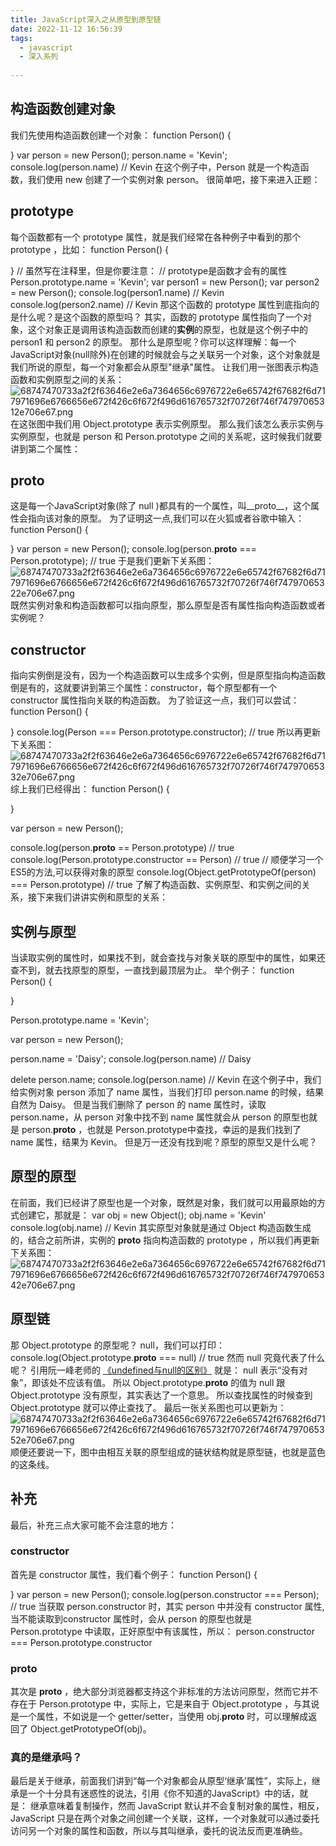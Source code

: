 ```yaml
---
title: JavaScript深入之从原型到原型链
date: 2022-11-12 16:56:39
tags:
  - javascript 
  - 深入系列 
 
---
```



## 构造函数创建对象 
我们先使用构造函数创建一个对象：
function Person() {

}
var person = new Person();
person.name = 'Kevin';
console.log(person.name) // Kevin
在这个例子中，Person 就是一个构造函数，我们使用 new 创建了一个实例对象 person。
很简单吧，接下来进入正题：
## prototype
每个函数都有一个 prototype 属性，就是我们经常在各种例子中看到的那个 prototype ，比如：
function Person() {

}
// 虽然写在注释里，但是你要注意：
// prototype是函数才会有的属性
Person.prototype.name = 'Kevin';
var person1 = new Person();
var person2 = new Person();
console.log(person1.name) // Kevin
console.log(person2.name) // Kevin
那这个函数的 prototype 属性到底指向的是什么呢？是这个函数的原型吗？
其实，函数的 prototype 属性指向了一个对象，这个对象正是调用该构造函数而创建的**实例**的原型，也就是这个例子中的 person1 和 person2 的原型。
那什么是原型呢？你可以这样理解：每一个JavaScript对象(null除外)在创建的时候就会与之关联另一个对象，这个对象就是我们所说的原型，每一个对象都会从原型"继承"属性。
让我们用一张图表示构造函数和实例原型之间的关系：
![68747470733a2f2f63646e2e6a7364656c6976722e6e65742f67682f6d717971696e6766656e672f426c6f672f496d616765732f70726f746f74797065312e706e67.png](/notes/note_images/8D3CDE99-D944-4522-94B6-9F41CF3C86DF-82532-00013AD857274424/401e1f58a1f635a3f8a8b5882b045ccf.png)
在这张图中我们用 Object.prototype 表示实例原型。
那么我们该怎么表示实例与实例原型，也就是 person 和 Person.prototype 之间的关系呢，这时候我们就要讲到第二个属性：
## __proto__
这是每一个JavaScript对象(除了 null )都具有的一个属性，叫__proto__，这个属性会指向该对象的原型。
为了证明这一点,我们可以在火狐或者谷歌中输入：
function Person() {

}
var person = new Person();
console.log(person.__proto__ === Person.prototype); // true
于是我们更新下关系图：
![68747470733a2f2f63646e2e6a7364656c6976722e6e65742f67682f6d717971696e6766656e672f426c6f672f496d616765732f70726f746f74797065322e706e67.png](/notes/note_images/C7B089B7-D088-4529-B972-00AD6FDF5DD5-82532-00013AD856F1A5AA/c43fdf7c2260083437e70cd57df180f8.png)
既然实例对象和构造函数都可以指向原型，那么原型是否有属性指向构造函数或者实例呢？
## constructor
指向实例倒是没有，因为一个构造函数可以生成多个实例，但是原型指向构造函数倒是有的，这就要讲到第三个属性：constructor，每个原型都有一个 constructor 属性指向关联的构造函数。
为了验证这一点，我们可以尝试：
function Person() {

}
console.log(Person === Person.prototype.constructor); // true
所以再更新下关系图：
![68747470733a2f2f63646e2e6a7364656c6976722e6e65742f67682f6d717971696e6766656e672f426c6f672f496d616765732f70726f746f74797065332e706e67.png](/notes/note_images/E0F6BA68-F6AC-4EE9-987B-EBE05916AF88-82532-00013AD856B9EDA2/9a187328d90a4667f0c3dafb9cbba8f3.png)
综上我们已经得出：
function Person() {

}

var person = new Person();

console.log(person.__proto__ == Person.prototype) // true
console.log(Person.prototype.constructor == Person) // true
// 顺便学习一个ES5的方法,可以获得对象的原型
console.log(Object.getPrototypeOf(person) === Person.prototype) // true
了解了构造函数、实例原型、和实例之间的关系，接下来我们讲讲实例和原型的关系：
## 实例与原型
当读取实例的属性时，如果找不到，就会查找与对象关联的原型中的属性，如果还查不到，就去找原型的原型，一直找到最顶层为止。
举个例子：
function Person() {

}

Person.prototype.name = 'Kevin';

var person = new Person();

person.name = 'Daisy';
console.log(person.name) // Daisy

delete person.name;
console.log(person.name) // Kevin
在这个例子中，我们给实例对象 person 添加了 name 属性，当我们打印 person.name 的时候，结果自然为 Daisy。
但是当我们删除了 person 的 name 属性时，读取 person.name，从 person 对象中找不到 name 属性就会从 person 的原型也就是 person.__proto__ ，也就是 Person.prototype中查找，幸运的是我们找到了 name 属性，结果为 Kevin。
但是万一还没有找到呢？原型的原型又是什么呢？
## 原型的原型
在前面，我们已经讲了原型也是一个对象，既然是对象，我们就可以用最原始的方式创建它，那就是：
var obj = new Object();
obj.name = 'Kevin'
console.log(obj.name) // Kevin
其实原型对象就是通过 Object 构造函数生成的，结合之前所讲，实例的 __proto__ 指向构造函数的 prototype ，所以我们再更新下关系图：
![68747470733a2f2f63646e2e6a7364656c6976722e6e65742f67682f6d717971696e6766656e672f426c6f672f496d616765732f70726f746f74797065342e706e67.png](/notes/note_images/24622FA2-08E4-44AD-AC4A-FAA5D8FECD07-82532-00013AD856672F6B/f98705b4a9d1df901d0d1c3db1d172ed.png)
## 原型链
那 Object.prototype 的原型呢？
null，我们可以打印：
console.log(Object.prototype.__proto__ === null) // true
然而 null 究竟代表了什么呢？
引用阮一峰老师的  [《undefined与null的区别》](http://www.ruanyifeng.com/blog/2014/03/undefined-vs-null.html)  就是：
null 表示“没有对象”，即该处不应该有值。
所以 Object.prototype.__proto__ 的值为 null 跟 Object.prototype 没有原型，其实表达了一个意思。
所以查找属性的时候查到 Object.prototype 就可以停止查找了。
最后一张关系图也可以更新为：
![68747470733a2f2f63646e2e6a7364656c6976722e6e65742f67682f6d717971696e6766656e672f426c6f672f496d616765732f70726f746f74797065352e706e67.png](/notes/note_images/CAF82B30-626B-464E-BD57-390E2BD061ED-82532-00013AD85625EA9D/63a8316c1c9b93392a5efc7377f97170.png)
顺便还要说一下，图中由相互关联的原型组成的链状结构就是原型链，也就是蓝色的这条线。
## 补充
最后，补充三点大家可能不会注意的地方：
### constructor
首先是 constructor 属性，我们看个例子：
function Person() {

}
var person = new Person();
console.log(person.constructor === Person); // true
当获取 person.constructor 时，其实 person 中并没有 constructor 属性,当不能读取到constructor 属性时，会从 person 的原型也就是 Person.prototype 中读取，正好原型中有该属性，所以：
person.constructor === Person.prototype.constructor
### __proto__
其次是 __proto__ ，绝大部分浏览器都支持这个非标准的方法访问原型，然而它并不存在于 Person.prototype 中，实际上，它是来自于 Object.prototype ，与其说是一个属性，不如说是一个 getter/setter，当使用 obj.__proto__ 时，可以理解成返回了 Object.getPrototypeOf(obj)。
### 真的是继承吗？
最后是关于继承，前面我们讲到“每一个对象都会从原型‘继承’属性”，实际上，继承是一个十分具有迷惑性的说法，引用《你不知道的JavaScript》中的话，就是：
继承意味着复制操作，然而 JavaScript 默认并不会复制对象的属性，相反，JavaScript 只是在两个对象之间创建一个关联，这样，一个对象就可以通过委托访问另一个对象的属性和函数，所以与其叫继承，委托的说法反而更准确些。



